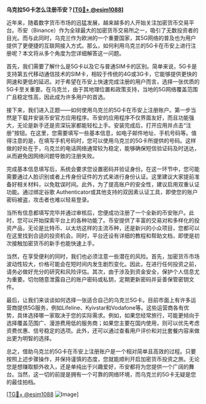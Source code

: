 **乌克拉5G卡怎么注册币安？[[TG💪+ @esim1088](https://t.me/s/esim1088)]**

近年来，随着数字货币市场的迅猛发展，越来越多的人开始关注加密货币交易平台。币安（Binance）作为全球最大的加密货币交易所之一，吸引了无数投资者的目光。而与此同时，乌克兰作为欧洲的一个重要国家，其5G网络的普及也为用户提供了更便捷的互联网接入方式。那么，如何利用乌克兰的5G卡在币安上进行注册呢？本文将从多个角度为您详细解答这一问题。

首先，我们需要了解什么是5G卡以及它与普通SIM卡的区别。简单来说，5G卡是支持第五代移动通信技术的SIM卡，相较于传统的4G或3G卡，它能够提供更快的网速和更低的延迟。对于希望在币安上快速完成注册的用户而言，选择一张优质的5G卡至关重要。在乌克兰，由于其地理位置和政策支持，当地的5G网络覆盖范围广且稳定性高，因此成为许多用户的首选。

接下来，我们进入正题——如何使用乌克兰的5G卡在币安上注册账户。第一步当然是下载并安装币安官方应用程序。币安的应用程序不仅界面友好，而且功能强大，无论是新手还是资深玩家都能轻松上手。安装完成后，打开应用并点击“注册”按钮。在这里，您需要填写一些基本信息，如电子邮件地址、手机号码等。值得注意的是，在填写手机号码时，您可以使用乌克兰的5G卡所提供的号码。这样做的好处在于，乌克兰的电话网络通常较为稳定，能够确保短信验证码及时送达，从而避免因网络问题导致的注册失败。

完成基本信息填写后，系统会要求您设置密码并验证身份。在这一环节中，您可能需要通过人脸识别或者上传身份证件的方式来进行身份认证。这里建议大家提前准备好相关材料，以免耽误时间。此外，为了提高账户的安全性，建议启用双重认证功能。通过绑定谷歌 Authenticator或其他支持的双因素认证工具，即使您的账户密码被盗，攻击者也难以轻易登录。

当所有信息都填写完毕并通过审核后，您便成功注册了一个全新的币安账户。此时，您可以开始探索平台上的各种功能了。币安提供了丰富的交易对和多样化的投资产品，无论是比特币、以太坊这样的主流币种，还是新兴的小众项目，您都可以在这里找到合适的投资机会。同时，平台还设有详细的教程和帮助文档，即使是初次接触加密货币的新手也能快速上手。

当然，在享受便利的同时，我们也必须注意一些潜在的风险。首先，加密货币市场波动性较大，价格可能会在短时间内发生剧烈变化。因此，在进行任何投资之前，请务必做好充分的研究和风险评估。其次，由于涉及到资金安全，保护个人信息尤为重要。切勿随意泄露自己的账户密码或私钥，定期更新密码并妥善保管密钥文件。

最后，让我们来谈谈如何选择一张适合自己的乌克兰5G卡。目前市面上有许多运营商提供5G服务，例如Lifeline、Kyivstar和Vodafone等。这些运营商各有优势，具体选择哪一家取决于您的实际需求。例如，如果您经常旅行，可能更倾向于选择覆盖范围广、漫游费用低的服务商；如果您主要在国内使用，则可以优先考虑资费优惠、信号稳定的选项。此外，还可以通过查看用户评价和对比套餐内容来做出更为明智的选择。

总之，借助乌克兰的5G卡在币安上注册账户是一个相对简单且高效的过程。只要按照上述步骤操作，并保持谨慎的态度，您就能顺利开启加密货币投资之旅。无论您是想赚取额外收入，还是单纯出于兴趣爱好，币安都将为您提供一个广阔的舞台。当然，这一切的前提是拥有一个可靠的网络环境，而乌克兰的5G卡无疑是您的最佳拍档。

[[TG💪+ @esim1088](https://t.me/s/esim1088) ![Image](https://i.postimg.cc/4NQfJmqS/Snipaste-2025-05-13-00-14-12.png)]